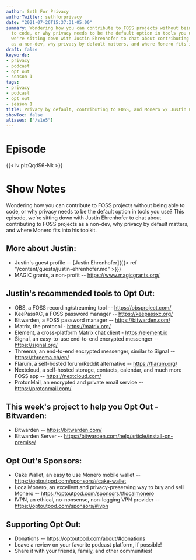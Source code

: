 ```yaml
---
author: Seth For Privacy
authorTwitter: sethforprivacy
date: "2021-07-26T15:37:31-05:00"
summary: Wondering how you can contribute to FOSS projects without being able
  to code, or why privacy needs to be the default option in tools you use? This episode,
  we're sitting down with Justin Ehrenhofer to chat about contributing to FOSS projects
  as a non-dev, why privacy by default matters, and where Monero fits into his toolkit.
draft: false
keywords:
- privacy
- podcast
- opt out
- season 1
tags:
- privacy
- podcast
- opt out
- season 1
title: Privacy by default, contributing to FOSS, and Monero w/ Justin Ehrenhofer
showToc: false
aliases: ["/s1e5"]
---
```


# Episode

<div id="buzzsprout-player-8927275"></div><script src="https://www.buzzsprout.com/1790481/8927275-privacy-by-default-contributing-to-foss-and-monero-w-justin-ehrenhofer.js?container_id=buzzsprout-player-8927275&player=small" type="text/javascript" charset="utf-8"></script>

{{< iv pizQqdS6-Nk >}}

# Show Notes

Wondering how you can contribute to FOSS projects without being able to code, or why privacy needs to be the default option in tools you use? This episode, we're sitting down with Justin Ehrenhofer to chat about contributing to FOSS projects as a non-dev, why privacy by default matters, and where Monero fits into his toolkit.

## More about Justin:

- Justin's guest profile -- [Justin Ehrenhofer]({{< ref "/content/guests/justin-ehrenhofer.md" >}})
- MAGIC grants, a non-profit -- https://www.magicgrants.org/

## Justin's recommended tools to Opt Out:

- OBS, a FOSS recording/streaming tool -- https://obsproject.com/
- KeePassXC, a FOSS password manager -- https://keepassxc.org/
- Bitwarden, a FOSS password manager -- https://bitwarden.com/
- Matrix, the protocol - https://matrix.org/
- Element, a cross-platform Matrix chat client - https://element.io
- Signal, an easy-to-use end-to-end encrypted messenger -- https://signal.org/
- Threema, an end-to-end encrypted messenger, similar to Signal -- https://threema.ch/en/
- Flarum, a self-hosted forum/Reddit alternative -- https://flarum.org/
- Nextcloud, a self-hosted storage, contacts, calendar, and much more FOSS app -- https://nextcloud.com/
- ProtonMail, an encrypted and private email service -- https://protonmail.com/

## This week's project to help you Opt Out - Bitwarden:

- Bitwarden -- https://bitwarden.com/
- Bitwarden Server -- https://bitwarden.com/help/article/install-on-premise/

## Opt Out's Sponsors:

- Cake Wallet, an easy to use Monero mobile wallet -- https://optoutpod.com/sponsors/#cake-wallet
- LocalMonero, an excellent and privacy-preserving way to buy and sell Monero -- https://optoutpod.com/sponsors/#localmonero
- IVPN, an ethical, no-nonsense, non-logging VPN provider -- https://optoutpod.com/sponsors/#ivpn

## Supporting Opt Out:

- Donations -- https://optoutpod.com/about/#donations
- Leave a review on your favorite podcast platform, if possible!
- Share it with your friends, family, and other communities!
